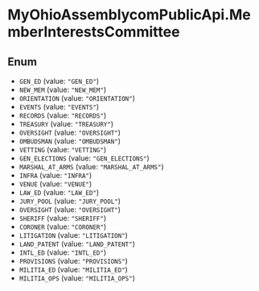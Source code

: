 # MyOhioAssemblycomPublicApi.MemberInterestsCommittee

## Enum

* `GEN_ED` (value: `"GEN_ED"`)
* `NEW_MEM` (value: `"NEW_MEM"`)
* `ORIENTATION` (value: `"ORIENTATION"`)
* `EVENTS` (value: `"EVENTS"`)
* `RECORDS` (value: `"RECORDS"`)
* `TREASURY` (value: `"TREASURY"`)
* `OVERSIGHT` (value: `"OVERSIGHT"`)
* `OMBUDSMAN` (value: `"OMBUDSMAN"`)
* `VETTING` (value: `"VETTING"`)
* `GEN_ELECTIONS` (value: `"GEN_ELECTIONS"`)
* `MARSHAL_AT_ARMS` (value: `"MARSHAL_AT_ARMS"`)
* `INFRA` (value: `"INFRA"`)
* `VENUE` (value: `"VENUE"`)
* `LAW_ED` (value: `"LAW_ED"`)
* `JURY_POOL` (value: `"JURY_POOL"`)
* `OVERSIGHT` (value: `"OVERSIGHT"`)
* `SHERIFF` (value: `"SHERIFF"`)
* `CORONER` (value: `"CORONER"`)
* `LITIGATION` (value: `"LITIGATION"`)
* `LAND_PATENT` (value: `"LAND_PATENT"`)
* `INTL_ED` (value: `"INTL_ED"`)
* `PROVISIONS` (value: `"PROVISIONS"`)
* `MILITIA_ED` (value: `"MILITIA_ED"`)
* `MILITIA_OPS` (value: `"MILITIA_OPS"`)
